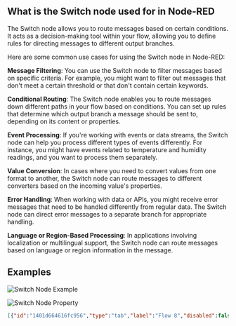 ## What is the Switch node used for in Node-RED

The Switch node allows you to route messages based on certain conditions. It acts as a decision-making tool within your flow, allowing you to define rules for directing messages to different output branches. 

Here are some common use cases for using the Switch node in Node-RED:

**Message Filtering**: You can use the Switch node to filter messages based on specific criteria. For example, you might want to filter out messages that don't meet a certain threshold or that don't contain certain keywords.

**Conditional Routing**: The Switch node enables you to route messages down different paths in your flow based on conditions. You can set up rules that determine which output branch a message should be sent to, depending on its content or properties.

**Event Processing**: If you're working with events or data streams, the Switch node can help you process different types of events differently. For instance, you might have events related to temperature and humidity readings, and you want to process them separately.

**Value Conversion**: In cases where you need to convert values from one format to another, the Switch node can route messages to different converters based on the incoming value's properties.

**Error Handling**: When working with data or APIs, you might receive error messages that need to be handled differently from regular data. The Switch node can direct error messages to a separate branch for appropriate handling.

**Language or Region-Based Processing**: In applications involving localization or multilingual support, the Switch node can route messages based on language or region information in the message.

## Examples

![Switch Node Example](./images/switch-example-2.png)

![Switch Node Property](./images/switch-example.png)

```json
[{"id":"1401d664616fc956","type":"tab","label":"Flow 8","disabled":false,"info":"","env":[]},{"id":"inject-node","type":"inject","z":"1401d664616fc956","name":"Simulate Temperature Data","props":[{"p":"payload"},{"p":"topic","vt":"str"}],"repeat":"","crontab":"","once":false,"onceDelay":0.1,"topic":"","payload":"{\"sensorType\": \"temperature\", \"value\": 28}","payloadType":"json","x":190,"y":200,"wires":[["temperature-route-node"]]},{"id":"temperature-route-node","type":"switch","z":"1401d664616fc956","name":"Temperature Routing","property":"payload.value","propertyType":"msg","rules":[{"t":"lt","v":"25","vt":"num"},{"t":"gte","v":"25","vt":"num"}],"checkall":"true","outputs":2,"x":470,"y":200,"wires":[["below-25-node"],["above-25-node"]]},{"id":"below-25-node","type":"debug","z":"1401d664616fc956","name":"Below 25°C","active":true,"tosidebar":true,"console":false,"tostatus":false,"complete":"payload","targetType":"msg","statusVal":"","statusType":"auto","x":680,"y":160,"wires":[]},{"id":"above-25-node","type":"debug","z":"1401d664616fc956","name":"Above 25°C","active":true,"tosidebar":true,"console":false,"tostatus":false,"complete":"payload","targetType":"msg","x":680,"y":240,"wires":[]}]